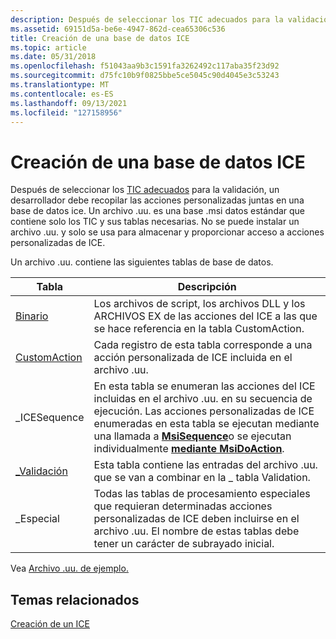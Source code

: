 ```yaml
---
description: Después de seleccionar los TIC adecuados para la validación, un desarrollador debe recopilar las acciones personalizadas juntas en una base de datos ice.
ms.assetid: 69151d5a-be6e-4947-862d-cea65306c536
title: Creación de una base de datos ICE
ms.topic: article
ms.date: 05/31/2018
ms.openlocfilehash: f51043aa9b3c1591fa3262492c117aba35f23d92
ms.sourcegitcommit: d75fc10b9f0825bbe5ce5045c90d4045e3c53243
ms.translationtype: MT
ms.contentlocale: es-ES
ms.lasthandoff: 09/13/2021
ms.locfileid: "127158956"
---
```

# <a name="building-an-ice-database"></a>Creación de una base de datos ICE

Después de seleccionar los [TIC adecuados](internal-consistency-evaluators-ices.md) para la validación, un desarrollador debe recopilar las acciones personalizadas juntas en una base de datos ice. Un archivo .uu. es una base .msi datos estándar que contiene solo los TIC y sus tablas necesarias. No se puede instalar un archivo .uu. y solo se usa para almacenar y proporcionar acceso a acciones personalizadas de ICE.

Un archivo .uu. contiene las siguientes tablas de base de datos.



| Tabla                                  | Descripción                                                                                                                                                                                                                                                                |
|----------------------------------------|----------------------------------------------------------------------------------------------------------------------------------------------------------------------------------------------------------------------------------------------------------------------------|
| [Binario](binary-table.md)             | Los archivos de script, los archivos DLL y los ARCHIVOS EX de las acciones del ICE a las que se hace referencia en la tabla CustomAction.                                                                                                                                                                 |
| [CustomAction](customaction-table.md) | Cada registro de esta tabla corresponde a una acción personalizada de ICE incluida en el archivo .uu.                                                                                                                                                                                   |
| \_ICESequence                          | En esta tabla se enumeran las acciones del ICE incluidas en el archivo .uu. en su secuencia de ejecución. Las acciones personalizadas de ICE enumeradas en esta tabla se ejecutan mediante una llamada a [**MsiSequence**](/windows/desktop/api/Msiquery/nf-msiquery-msisequencea)o se ejecutan individualmente [**mediante MsiDoAction**](/windows/desktop/api/Msiquery/nf-msiquery-msidoactiona). |
| [\_Validación](-validation-table.md)  | Esta tabla contiene las entradas del archivo .uu. que se van a combinar en la \_ tabla Validation.                                                                                                                                                                               |
| \_Especial                              | Todas las tablas de procesamiento especiales que requieran determinadas acciones personalizadas de ICE deben incluirse en el archivo .uu. El nombre de estas tablas debe tener un carácter de subrayado inicial.                                                                                                        |



 

Vea [Archivo .uu. de ejemplo.](sample--cub-file.md)

## <a name="related-topics"></a>Temas relacionados

<dl> <dt>

[Creación de un ICE](building-an-ice.md)
</dt> </dl>

 

 



